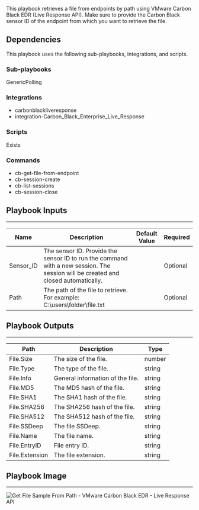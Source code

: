This playbook retrieves a file from endpoints by path using VMware Carbon Black EDR (Live Response API).
Make sure to provide the Carbon Black sensor ID of the endpoint from which you want to retrieve the file.

## Dependencies
This playbook uses the following sub-playbooks, integrations, and scripts.

### Sub-playbooks
GenericPolling

### Integrations
* carbonblackliveresponse
* integration-Carbon_Black_Enterprise_Live_Response

### Scripts
Exists

### Commands
* cb-get-file-from-endpoint
* cb-session-create
* cb-list-sessions
* cb-session-close

## Playbook Inputs
---

| **Name** | **Description** | **Default Value** | **Required** |
| --- | --- | --- | --- |
| Sensor_ID | The sensor ID. Provide the sensor ID to run the command with a new session. The session will be created and closed automatically. |  | Optional |
| Path | The path of the file to retrieve.<br/>For example:<br/>C:\\users\\folder\\file.txt |  | Optional |

## Playbook Outputs
---

| **Path** | **Description** | **Type** |
| --- | --- | --- |
| File.Size | The size of the file. | number |
| File.Type | The type of the file. | string |
| File.Info | General information of the file. | string |
| File.MD5 | The MD5 hash of the file. | string |
| File.SHA1 | The SHA1 hash of the file. | string |
| File.SHA256 | The SHA256 hash of the file. | string |
| File.SHA512 | The SHA512 hash of the file. | string |
| File.SSDeep | The file SSDeep. | string |
| File.Name | The file name. | string |
| File.EntryID | File entry ID. | string |
| File.Extension | The file extension. | string |

## Playbook Image
---
![Get File Sample From Path - VMware Carbon Black EDR - Live Response API](https://raw.githubusercontent.com/cvescan/cvescan/8eb0c6e3e592d9eedbcf72b025c403d44a5ba395/Packs/Carbon_Black_Enterprise_Live_Response/doc_files/Get_File_Sample_From_Path_-_VMware_Carbon_Black_EDR_(Live_Response_API).png)

